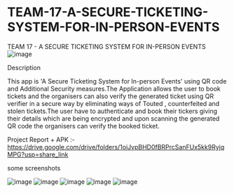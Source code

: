 # TEAM-17-A-SECURE-TICKETING-SYSTEM-FOR-IN-PERSON-EVENTS
TEAM 17 - A SECURE TICKETING SYSTEM FOR IN-PERSON EVENTS
![image](https://user-images.githubusercontent.com/98591118/226335505-fef6cf56-108c-48fa-84ad-b05eb47c7756.png)
 
 
Description







This app is 'A Secure Ticketing System for In-person Events' using QR code and Additional Security measures.The Application allows the user to book tickets and the organisers  can also verify the  generated ticket using QR verifier  in a secure way by eliminating  ways of Touted , counterfeited and stolen tickets.The user have to  authenticate and book their tickers giving their details which are being encrypted and upon scanning the generated QR code the organisers can verify the booked ticket.   


Project Report + APK :- https://drive.google.com/drive/folders/1oiJvpBHD0fBRPrcSanFUx5kk9RyjqMPG?usp=share_link

some screenshots 

![image](https://user-images.githubusercontent.com/98591118/226335629-2ed62f94-7919-404e-8172-f49f98ffe463.png)
![image](https://user-images.githubusercontent.com/98591118/226335668-e582fbe6-e105-44ef-9a12-b618cebb7c38.png)
![image](https://user-images.githubusercontent.com/98591118/226335691-0d2e932b-198f-4dd7-94f3-74419f40f179.png)
![image](https://user-images.githubusercontent.com/98591118/226335704-26153752-25f7-49a0-b2bb-58add988bbfe.png)
![image](https://user-images.githubusercontent.com/98591118/226335736-e7aea1b5-f1be-4364-8363-7f82f826d839.png)





